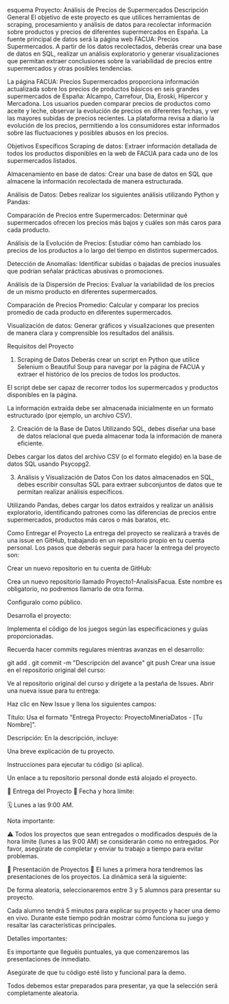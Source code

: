 esquema
Proyecto: Análisis de Precios de Supermercados
Descripción General
El objetivo de este proyecto es que utilices herramientas de scraping, procesamiento y análisis de datos para recolectar información sobre productos y precios de diferentes supermercados en España. La fuente principal de datos será la página web FACUA: Precios Supermercados. A partir de los datos recolectados, deberás crear una base de datos en SQL, realizar un análisis exploratorio y generar visualizaciones que permitan extraer conclusiones sobre la variabilidad de precios entre supermercados y otras posibles tendencias.

La página FACUA: Precios Supermercados proporciona información actualizada sobre los precios de productos básicos en seis grandes supermercados de España: Alcampo, Carrefour, Dia, Eroski, Hipercor y Mercadona. Los usuarios pueden comparar precios de productos como aceite y leche, observar la evolución de precios en diferentes fechas, y ver las mayores subidas de precios recientes. La plataforma revisa a diario la evolución de los precios, permitiendo a los consumidores estar informados sobre las fluctuaciones y posibles abusos en los precios.

Objetivos Específicos
Scraping de datos: Extraer información detallada de todos los productos disponibles en la web de FACUA para cada uno de los supermercados listados.

Almacenamiento en base de datos: Crear una base de datos en SQL que almacene la información recolectada de manera estructurada.

Análisis de Datos: Debes realizar los siguientes análisis utilizando Python y Pandas:

Comparación de Precios entre Supermercados: Determinar qué supermercados ofrecen los precios más bajos y cuáles son más caros para cada producto.

Análisis de la Evolución de Precios: Estudiar cómo han cambiado los precios de los productos a lo largo del tiempo en distintos supermercados.

Detección de Anomalías: Identificar subidas o bajadas de precios inusuales que podrían señalar prácticas abusivas o promociones.

Análisis de la Dispersión de Precios: Evaluar la variabilidad de los precios de un mismo producto en diferentes supermercados.

Comparación de Precios Promedio: Calcular y comparar los precios promedio de cada producto en diferentes supermercados.

Visualización de datos: Generar gráficos y visualizaciones que presenten de manera clara y comprensible los resultados del análisis.

Requisitos del Proyecto
1. Scraping de Datos
Deberás crear un script en Python que utilice Selenium o Beautiful Soup para navegar por la página de FACUA y extraer el histórico de los precios de todos los productos.

El script debe ser capaz de recorrer todos los supermercados y productos disponibles en la página.

La información extraída debe ser almacenada inicialmente en un formato estructurado (por ejemplo, un archivo CSV).

2. Creación de la Base de Datos
Utilizando SQL, debes diseñar una base de datos relacional que pueda almacenar toda la información de manera eficiente.

Debes cargar los datos del archivo CSV (o el formato elegido) en la base de datos SQL usando Psycopg2.

3. Análisis y Visualización de Datos
Con los datos almacenados en SQL, debes escribir consultas SQL para extraer subconjuntos de datos que te permitan realizar análisis específicos.

Utilizando Pandas, debes cargar los datos extraídos y realizar un análisis exploratorio, identificando patrones como las diferencias de precios entre supermercados, productos más caros o más baratos, etc.

Como Entregar el Proyecto
La entrega del proyecto se realizará a través de una issue en GitHub, trabajando en un repositorio propio en tu cuenta personal. Los pasos que deberás seguir para hacer la entrega del proyecto son:

Crear un nuevo repositorio en tu cuenta de GitHub:

Crea un nuevo repositorio llamado Proyecto1-AnalisisFacua. Este nombre es obligatorio, no podremos llamarlo de otra forma.

Configuralo como público.

Desarrolla el proyecto:

Implementa el código de los juegos según las especificaciones y guías proporcionadas.

Recuerda hacer commits regulares mientras avanzas en el desarrollo:

git add .
git commit -m "Descripción del avance"
git push
Crear una issue en el repositorio original del curso:

Ve al repositorio original del curso y dirígete a la pestaña de Issues.
Abrir una nueva issue para tu entrega:

Haz clic en New Issue y llena los siguientes campos:

Título: Usa el formato "Entrega Proyecto: ProyectoMineríaDatos - [Tu Nombre]".

Descripción: En la descripción, incluye:

Una breve explicación de tu proyecto.

Instrucciones para ejecutar tu código (si aplica).

Un enlace a tu repositorio personal donde está alojado el proyecto.

🚀 Entrega del Proyecto 🚀
Fecha y hora límite:

🗓️ Lunes a las 9:00 AM.

Nota importante:

⚠️ Todos los proyectos que sean entregados o modificados después de la hora límite (lunes a las 9:00 AM) se considerarán como no entregados. Por favor, asegúrate de completar y enviar tu trabajo a tiempo para evitar problemas.

🎤 Presentación de Proyectos 🎤
El lunes a primera hora tendremos las presentaciones de los proyectos. La dinámica será la siguiente:

De forma aleatoria, seleccionaremos entre 3 y 5 alumnos para presentar su proyecto.

Cada alumno tendrá 5 minutos para explicar su proyecto y hacer una demo en vivo. Durante este tiempo podrán mostrar cómo funciona su juego y resaltar las características principales.

Detalles importantes:

Es importante que lleguéis puntuales, ya que comenzaremos las presentaciones de inmediato.

Asegúrate de que tu código esté listo y funcional para la demo.

Todos debemos estar preparados para presentar, ya que la selección será completamente aleatoria.
